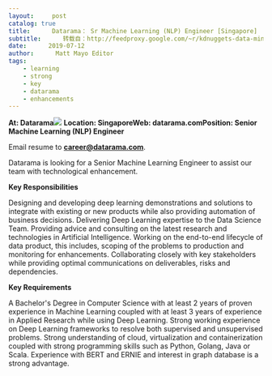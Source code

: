 ```yaml
---
layout:     post
catalog: true
title:      Datarama： Sr Machine Learning (NLP) Engineer [Singapore]
subtitle:      转载自：http://feedproxy.google.com/~r/kdnuggets-data-mining-analytics/~3/d5i75eS23qQ/07-12-datarama-machine-learning-nlp-engineer.html
date:      2019-07-12
author:      Matt Mayo Editor
tags:
    - learning
    - strong
    - key
    - datarama
    - enhancements
---
```


**At: Datarama**![](https://pbs.twimg.com/profile_images/754896548316614656/SLUQq3y6_400x400.jpg)
**Location: Singapore****Web: datarama.com****Position: Senior Machine Learning (NLP) Engineer**

Email resume to **career@datarama.com**.

Datarama is looking for a Senior Machine Learning Engineer to assist our team with technological enhancement.

**Key Responsibilities**

Designing and developing deep learning demonstrations and solutions to integrate with existing or new products while also providing automation of business decisions.
Delivering Deep Learning expertise to the Data Science Team.
Providing advice and consulting on the latest research and technologies in Artificial Intelligence.
Working on the end-to-end lifecycle of data product, this includes, scoping of the problems to production and monitoring for enhancements.
Collaborating closely with key stakeholders while providing optimal communications on deliverables, risks and dependencies.

**Key Requirements**

A Bachelor's Degree in Computer Science with at least 2 years of proven experience in Machine Learning coupled with at least 3 years of experience in Applied Research while using Deep Learning.
Strong working experience on Deep Learning frameworks to resolve both supervised and unsupervised problems.
Strong understanding of cloud, virtualization and containerization coupled with strong programming skills such as Python, Golang, Java or Scala.
Experience with BERT and ERNIE and interest in graph database is a strong advantage.
